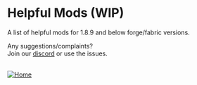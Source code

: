 # Helpful Mods (WIP)
A list of helpful mods for 1.8.9 and below forge/fabric versions.

Any suggestions/complaints?<br>
Join our [discord](https://discord.gg/8nzHYhVUQS) or use the issues.<br><br>

[![Home](https://i.imgur.com/zGuelkW.png)](/README.md)